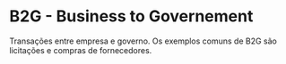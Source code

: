 # B2G - Business to Governement

Transações entre empresa e governo. 
Os exemplos comuns de B2G são licitações e compras de fornecedores.
